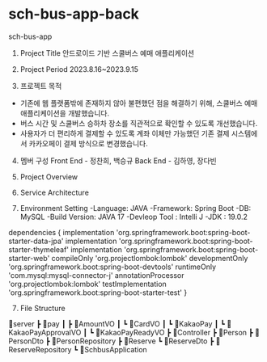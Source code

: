 # sch-bus-app-back

sch-bus-app

1. Project Title
안드로이드 기반 스쿨버스 예매 애플리케이션

2. Project Period
2023.8.16~2023.9.15

3. 프로젝트 목적
- 기존에 웹 플랫폼밖에 존재하지 않아 불편했던 점을 해결하기 위해, 스쿨버스 예매 애플리케이션을 개발했습니다.
- 버스 시간 및 스쿨버스 승하차 장소를 직관적으로 확인할 수 있도록 개선했습니다.
- 사용자가 더 편리하게 결제할 수 있도록 계좌 이체만 가능했던 기존 결제 시스템에서 카카오페이 결제 방식으로 변경했습니다.

4. 멤버 구성
Front End - 정찬희, 백승규
Back End - 김하영, 장다빈

5. Project Overview

6. Service Architecture

6. Environment Setting
-Language: JAVA
-Framework: Spring Boot
-DB: MySQL
-Build Version: JAVA 17
-Devleop Tool : Intelli J
-JDK : 19.0.2

dependencies {
   implementation 'org.springframework.boot:spring-boot-starter-data-jpa'
   implementation 'org.springframework.boot:spring-boot-starter-thymeleaf'
   implementation 'org.springframework.boot:spring-boot-starter-web'
   compileOnly 'org.projectlombok:lombok'
   developmentOnly 'org.springframework.boot:spring-boot-devtools'
   runtimeOnly 'com.mysql:mysql-connector-j'
   annotationProcessor 'org.projectlombok:lombok'
   testImplementation 'org.springframework.boot:spring-boot-starter-test'
}

7. File Structure

📂server
┣ 📂pay
┃ ┣ 📜AmountVO
┃ ┗ 📜CardVO
┃ ┗ 📜KakaoPay
┃ ┗ 📜KakaoPayApprovalVO
┃ ┗ 📜KakaoPayReadyVO
┣ 📜Controller
┣ 📜Person
┣ 📜PersonDto
┣ 📜PersonRepository
┣ 📜Reserve
┗ 📜ReserveDto
┣ 📜ReserveRepository
┗ 📜SchbusApplication
